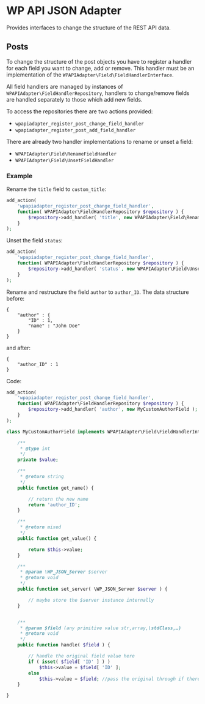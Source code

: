 # WP API JSON Adapter
Provides interfaces to change the structure of the REST API data.

## Posts

To change the structure of the post objects you have to register a handler for each field you want to change, add or
remove. This handler must be an implementation of the `WPAPIAdapter\Field\FieldHandlerInterface`.

All field handlers are managed by instances of `WPAPIAdapter\FieldHandlerRepository`, handlers to change/remove fields
are handled separately to those which add new fields.

To access the repositories there are two actions provided:
 * `wpapiadapter_register_post_change_field_handler`
 * `wpapiadapter_register_post_add_field_handler`

There are already two handler implementations to rename or unset a field:
  * `WPAPIAdapter\Field\RenameFieldHandler`
  * `WPAPIAdapter\Field\UnsetFieldHandler`

### Example

Rename the `title` field to `custom_title`:

```php
add_action(
	'wpapiadapter_register_post_change_field_handler',
	function( WPAPIAdapter\FieldHandlerRepository $repository ) {
		$repository->add_handler( 'title', new WPAPIAdapter\Field\RenameFieldHandler( 'custom_title' );
	}
);
```

Unset the field `status`:

```php
add_action(
	'wpapiadapter_register_post_change_field_handler',
	function( WPAPIAdapter\FieldHandlerRepository $repository ) {
		$repository->add_handler( 'status', new WPAPIAdapter\Field\UnsetFieldHander );
	}
);
```

Rename and restructure the field `author` to `author_ID`. The data structure before:

```
{
	"author" : {
		"ID" : 1,
		"name" : "John Doe"
	}
}
```
and after:
```
{
	"author_ID" : 1
}
```

Code:
```php
add_action(
	'wpapiadapter_register_post_change_field_handler',
	function( WPAPIAdapter\FieldHandlerRepository $repository ) {
		$repository->add_handler( 'author', new MyCustomAuthorField );
	}
);

class MyCustomAuthorField implements WPAPIAdapter\Field\FieldHandlerInterface {

	/**
	 * @type int
	 */
	private $value;

	/**
     * @return string
     */
    public function get_name() {

        // return the new name
        return 'author_ID';
    }

    /**
     * @return mixed
     */
    public function get_value() {

        return $this->value;
    }

    /**
     * @param \WP_JSON_Server $server
     * @return void
     */
    public function set_server( \WP_JSON_Server $server ) {

        // maybe store the $server instance internally
    }


    /**
     * @param $field (any primitive value str,array,\stdClass,…)
     * @return void
     */
    public function handle( $field ) {

        // handle the original field value here
        if ( isset( $field[ 'ID' ] ) )
            $this->value = $field[ 'ID' ];
        else
            $this->value = $field; //pass the original through if there is an unexpected structure
    }

}
```
